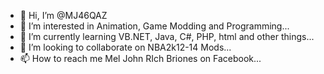 - 👋 Hi, I’m @MJ46QAZ
- 👀 I’m interested in Animation, Game Modding and Programming...
- 🌱 I’m currently learning VB.NET, Java, C#, PHP, html and other things...
- 💞️ I’m looking to collaborate on NBA2k12-14 Mods...
- 📫 How to reach me Mel John RIch Briones on Facebook...

<!---
MJ46QAZ/MJ46QAZ is a ✨ special ✨ repository because its `README.md` (this file) appears on your GitHub profile.
You can click the Preview link to take a look at your changes.
--->

